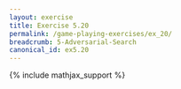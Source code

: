 ```yaml
---
layout: exercise
title: Exercise 5.20
permalink: /game-playing-exercises/ex_20/
breadcrumb: 5-Adversarial-Search
canonical_id: ex5.20
---
```


{% include mathjax_support %}
